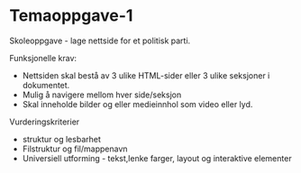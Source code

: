 # Temaoppgave-1

Skoleoppgave - lage nettside for et politisk parti.

Funksjonelle krav:
  - Nettsiden skal bestå av 3 ulike HTML-sider eller 3 ulike seksjoner i dokumentet.
  - Mulig å navigere mellom hver side/seksjon
  - Skal inneholde bilder og eller medieinnhol som video eller lyd.

  Vurderingskriterier
  - struktur og lesbarhet
  - Filstruktur og fil/mappenavn
  - Universiell utforming - tekst,lenke farger,  layout og interaktive elementer


